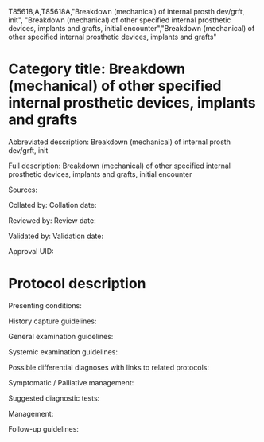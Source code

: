 T85618,A,T85618A,"Breakdown (mechanical) of internal prosth dev/grft, init", "Breakdown (mechanical) of other specified internal prosthetic devices, implants and grafts, initial encounter","Breakdown (mechanical) of other specified internal prosthetic devices, implants and grafts"
# Category title: Breakdown (mechanical) of other specified internal prosthetic devices, implants and grafts

Abbreviated description: Breakdown (mechanical) of internal prosth dev/grft, init

Full description: Breakdown (mechanical) of other specified internal prosthetic devices, implants and grafts, initial encounter

Sources:

Collated by:
Collation date:

Reviewed by:
Review date:

Validated by:
Validation date:

Approval UID:

# Protocol description

Presenting conditions:

History capture guidelines:

General examination guidelines:

Systemic examination guidelines:

Possible differential diagnoses with links to related protocols:

Symptomatic / Palliative management:

Suggested diagnostic tests:

Management:

Follow-up guidelines:
